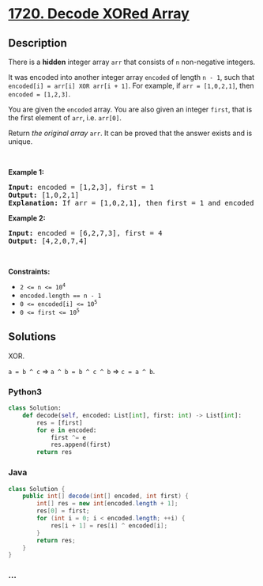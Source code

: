 # [1720. Decode XORed Array](https://leetcode.com/problems/decode-xored-array)



## Description

<p>There is a <strong>hidden</strong> integer array <code>arr</code> that consists of <code>n</code> non-negative integers.</p>

<p>It was encoded into another integer array <code>encoded</code> of length <code>n - 1</code>, such that <code>encoded[i] = arr[i] XOR arr[i + 1]</code>. For example, if <code>arr = [1,0,2,1]</code>, then <code>encoded = [1,2,3]</code>.</p>

<p>You are given the <code>encoded</code> array. You are also given an integer <code>first</code>, that is the first element of <code>arr</code>, i.e. <code>arr[0]</code>.</p>

<p>Return <em>the original array</em> <code>arr</code>. It can be proved that the answer exists and is unique.</p>

<p>&nbsp;</p>
<p><strong>Example 1:</strong></p>

<pre>
<strong>Input:</strong> encoded = [1,2,3], first = 1
<strong>Output:</strong> [1,0,2,1]
<strong>Explanation:</strong> If arr = [1,0,2,1], then first = 1 and encoded = [1 XOR 0, 0 XOR 2, 2 XOR 1] = [1,2,3]
</pre>

<p><strong>Example 2:</strong></p>

<pre>
<strong>Input:</strong> encoded = [6,2,7,3], first = 4
<strong>Output:</strong> [4,2,0,7,4]
</pre>

<p>&nbsp;</p>
<p><strong>Constraints:</strong></p>

<ul>
	<li><code>2 &lt;= n &lt;= 10<sup>4</sup></code></li>
	<li><code>encoded.length == n - 1</code></li>
	<li><code>0 &lt;= encoded[i] &lt;= 10<sup>5</sup></code></li>
	<li><code>0 &lt;= first &lt;= 10<sup>5</sup></code></li>
</ul>

## Solutions

XOR.

`a = b ^ c` => `a ^ b = b ^ c ^ b` => `c = a ^ b`.

<!-- tabs:start -->

### **Python3**

```python
class Solution:
    def decode(self, encoded: List[int], first: int) -> List[int]:
        res = [first]
        for e in encoded:
            first ^= e
            res.append(first)
        return res
```

### **Java**

```java
class Solution {
    public int[] decode(int[] encoded, int first) {
        int[] res = new int[encoded.length + 1];
        res[0] = first;
        for (int i = 0; i < encoded.length; ++i) {
            res[i + 1] = res[i] ^ encoded[i];
        }
        return res;
    }
}
```

### **...**

```

```

<!-- tabs:end -->
